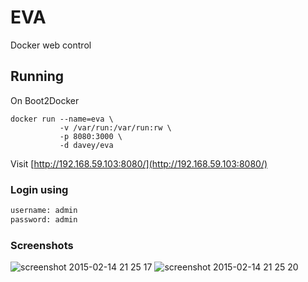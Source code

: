 EVA
=========
Docker web control


## Running

On Boot2Docker

```
docker run --name=eva \
           -v /var/run:/var/run:rw \
           -p 8080:3000 \
           -d davey/eva
```

Visit [http://192.168.59.103:8080/](http://192.168.59.103:8080/)

### Login using
```sh
username: admin  
password: admin
```

### Screenshots
![screenshot 2015-02-14 21 25 17](https://cloud.githubusercontent.com/assets/1492067/6201130/300f4212-b490-11e4-8d2e-e6604c540fc0.png)
![screenshot 2015-02-14 21 25 20](https://cloud.githubusercontent.com/assets/1492067/6201131/3024aed6-b490-11e4-951f-12a68e577ab4.png)
